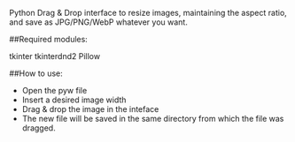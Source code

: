 Python Drag & Drop interface to resize images, maintaining the aspect ratio, and save as JPG/PNG/WebP whatever you want.

##Required modules:

tkinter
tkinterdnd2
Pillow

##How to use:
- Open the pyw file
- Insert a desired image width
- Drag & drop the image in the inteface
- The new file will be saved in the same directory from which the file was dragged.
